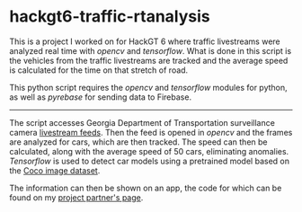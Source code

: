 # hackgt6-traffic-rtanalysis
This is a project I worked on for HackGT 6 where traffic livestreams were analyzed real time with _opencv_ and _tensorflow_.
What is done in this script is the vehicles from the traffic livestreams are tracked and the average speed is calculated for the time on that stretch of road.

This python script requires the _opencv_ and _tensorflow_ modules for python, as well as _pyrebase_ for sending data to Firebase.

---
The script accesses Georgia Department of Transportation surveillance camera [livestream feeds](http://www.511ga.org/#traffic_speeds_layer&a_con_ctl&cam_ctl&msg_ctl&xpln_ctl&zoom=9&lat=3998196.19706&lon=-9394143.80966). Then the feed is opened in _opencv_ and the frames are analyzed for cars, which are then tracked. The speed can then be calculated, along with the average speed of 50 cars, eliminating anomalies.
_Tensorflow_ is used to detect car models using a pretrained model based on the [Coco image dataset](http://cocodataset.org/#home).

The information can then be shown on an app, the code for which can be found on my [project partner's page](https://github.com/kevinquayle/traffic-watcher).

